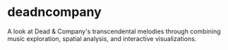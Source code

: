 # deadncompany
A look at Dead &amp; Company's transcendental melodies through combining music exploration, spatial analysis, and interactive visualizations. 
